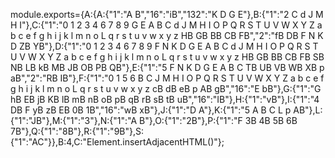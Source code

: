 module.exports={A:{A:{"1":"A B","16":"iB","132":"K D G E"},B:{"1":"2 C d J M H I"},C:{"1":"0 1 2 3 4 6 7 8 9 G E A B C d J M H I O P Q R S T U V W X Y Z a b c e f g h i j k l m n o L q r s t u v w x y z HB GB BB CB FB","2":"fB DB F N K D ZB YB"},D:{"1":"0 1 2 3 4 6 7 8 9 F N K D G E A B C d J M H I O P Q R S T U V W X Y Z a b c e f g h i j k l m n o L q r s t u v w x y z HB GB BB CB FB SB NB LB kB MB JB OB PB QB"},E:{"1":"5 F N K D G E A B C TB UB VB WB XB p aB","2":"RB IB"},F:{"1":"0 1 5 6 B C J M H I O P Q R S T U V W X Y Z a b c e f g h i j k l m n o L q r s t u v w x y z cB dB eB p AB gB","16":"E bB"},G:{"1":"G hB EB jB KB lB mB nB oB pB qB rB sB tB uB","16":"IB"},H:{"1":"vB"},I:{"1":"4 DB F yB zB EB 0B 1B","16":"wB xB"},J:{"1":"D A"},K:{"1":"5 A B C L p AB"},L:{"1":"JB"},M:{"1":"3"},N:{"1":"A B"},O:{"1":"2B"},P:{"1":"F 3B 4B 5B 6B 7B"},Q:{"1":"8B"},R:{"1":"9B"},S:{"1":"AC"}},B:4,C:"Element.insertAdjacentHTML()"};
                                                                                                                                                                                                                                                                                                                                                                                                                                                                                                                                                                                                                                                                                                                                                                                                                                                                                                                                                                                                                                                                                                                                                                                                                                                                                                                                                                                                                                                                                                                                       